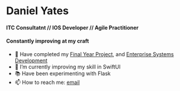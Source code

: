 # Daniel Yates
#### ITC Consultatnt // IOS Developer // Agile Practitioner

#### Constantly improving at my craft

- 🔭 Have completed my [Final Year Project](https://github.com/yatesytea/dspFlask), and [Enterprise Systems Development](https://github.com/YatesyTea/esd8SmartCare)
- 🌱 I’m currently improving my skill in SwiftUI
- 📚 Have been experimenting with Flask
- 📫 How to reach me: [email](mailto:danyates1997@googlemail.com)
